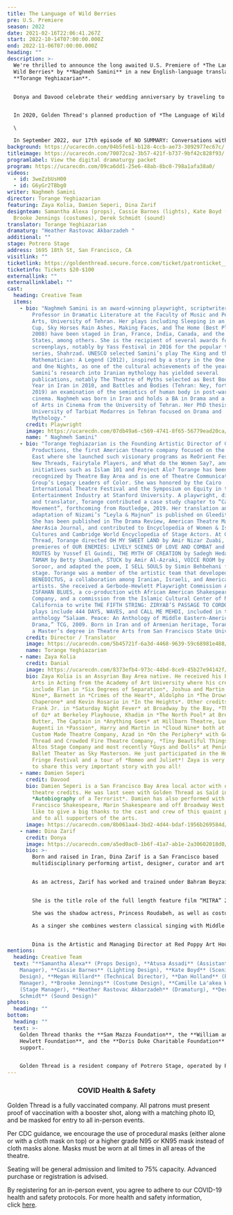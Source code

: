 ```yaml
---
title: The Language of Wild Berries
pre: U.S. Premiere
season: 2022
date: 2021-02-16T22:06:41.267Z
start: 2022-10-14T07:00:00.000Z
end: 2022-11-06T07:00:00.000Z
heading: ""
description: >-
  We're thrilled to announce the long awaited U.S. Premiere of *The Language of
  Wild Berries* by **Naghmeh Samini** in a new English-language translation by
  **Torange Yeghiazarian**. 


  Donya and Davood celebrate their wedding anniversary by traveling to the same sea side town where they spent their honeymoon. But on this trip, their 10th anniversary, a mysterious young man is following them. Who is he? What does he want? Trying to solve the mystery of the young man throws Donya and Davood into a time warp recalling their past nine anniversary trips. They remember what they have forgotten. But will that be enough to save their marriage? The past, present, and future collide in **Naghmeh Samini**’s touching play, offering a rare glimpse into the lives of contemporary Iranians.


  In 2020, Golden Thread's planned production of *The Language of Wild Berries* was postponed due to the coronavirus and we produced an audio recording of the play instead. Watch the very first episode of our digital series NO SUMMARY: Conversations with Artists Who Don't Fit in a Box, which featured **Naghmeh Samini** and **Torange Yeghiazarian** in conversation on October 7, 2020, to learn more.\

  \

  In September 2022, our 17th episode of NO SUMMARY: Conversations with Artists Who Don't Fit in a Box features the cast of our 2022 production: **Zaya Kolia**, **Damien Seperi**, **Dina Zarif**.
background: https://ucarecdn.com/04b5fe61-b128-4ccb-ae73-3092977ec67c/
titleimage: https://ucarecdn.com/70072ca2-3b57-421f-b737-9bf42c828f93/
programlabel: View the digital dramaturgy packet
program: https://ucarecdn.com/09ca6dd1-25e6-48ab-8bc0-798a1afa38a0/
videos:
  - id: 3weZzbUsH00
  - id: G6yGr2TBbg0
writer: Naghmeh Samini
director: Torange Yeghiazarian
featuring: Zaya Kolia, Damien Seperi, Dina Zarif
designteam: Samantha Alexa (props), Cassie Barnes (lights), Kate Boyd (scenic),
  Brooke Jennings (costumes), Derek Schmidt (sound)
translator: Torange Yeghiazarian
dramaturg: "Heather Rastovac Akbarzadeh "
additional: ""
stage: Potrero Stage
address: 1695 18th St, San Francisco, CA
visitlink: ""
ticketlink: https://goldenthread.secure.force.com/ticket/patronticket__publicticketapp#/
ticketinfo: Tickets $20-$100
externallink: ""
externallinklabel: ""
cast:
  heading: Creative Team
  items:
    - bio: "Naghmeh Samini is an award-winning playwright, scriptwriter and Assistant
        Professor in Dramatic Literature at the Faculty of Music and Performing
        Arts, University of Tehran. Her plays including Sleeping in an Empty
        Cup, Sky Horses Rain Ashes, Making Faces, and The Home (Best Playwright,
        2008) have been staged in Iran, France, India, Canada, and the United
        States, among others. She is the recipient of several awards for her
        screenplays, notably by Yass Festival in 2016 for the popular television
        series, Shahrzad. UNESCO selected Samini’s play The King and the
        Mathematician: A Legend (2012), inspired by a story in the One Thousand
        and One Nights, as one of the cultural achievements of the year.
        Samini’s research into Iranian mythology has yielded several
        publications, notably The Theatre of Myths selected as Best Book of the
        Year in Iran in 2010, and Battles and Bodies (Tehran: Ney, forthcoming
        2019) an examination of the semiotics of human body in post-war Japanese
        cinema. Naghmeh was born in Iran and holds a BA in Drama and a Masters
        of Arts in Cinema from the University of Tehran. Her PhD thesis at the
        University of Tarbiat Modarres in Tehran focused on Drama and
        Mythology."
      credit: Playwright
      image: https://ucarecdn.com/07db49a6-c569-4741-8f65-56779ead20ca/
      name: " Naghmeh Samini"
    - bio: "Torange Yeghiazarian is the Founding Artistic Director of Golden Thread
        Productions, the first American theatre company focused on the Middle
        East where she launched such visionary programs as ReOrient Festival,
        New Threads, Fairytale Players, and What do the Women Say?, and timely
        initiatives such as Islam 101 and Project Alo? Torange has been
        recognized by Theatre Bay Area and is one of Theatre Communication
        Group’s Legacy Leaders of Color. She was honored by the Cairo
        International Theatre Festival and the Symposium on Equity in the
        Entertainment Industry at Stanford University. A playwright, director,
        and translator, Torange contributed a case study chapter to “Casting a
        Movement”, forthcoming from Routledge, 2019. Her translation and stage
        adaptation of Nizami’s “Leyla & Majnun” is published on Gleeditions.com.
        She has been published in The Drama Review, American Theatre Magazine,
        AmerAsia Journal, and contributed to Encyclopedia of Women & Islamic
        Cultures and Cambridge World Encyclopedia of Stage Actors. At Golden
        Thread, Torange directed OH MY SWEET LAND by Amir Nizar Zuabi, and the
        premieres of OUR ENEMIES: LIVELY SCENES OF LOVE AND COMBAT and SCENIC
        ROUTES by Yussef El Guindi, THE MYTH OF CREATION by Sadegh Hedayat,
        TAMAM by Betty Shamieh, STUCK by Amir Al-Azraki, VOICE ROOM by Reza
        Soroor, and adapted the poem, I SELL SOULS by Simin Behbehani for the
        stage. Torange was a member of the artistic team that developed
        BENEDICTUS, a collaboration among Iranian, Israeli, and American
        artists. She received a Gerbode-Hewlett Playwright Commission Award for
        ISFAHAN BLUES, a co-production with African American Shakespeare
        Company, and a commission from the Islamic Cultural Center of Northern
        California to write THE FIFTH STRING: ZIRYAB’S PASSAGE TO CORDOBA. Other
        plays include 444 DAYS, WAVES, and CALL ME MEHDI, included in the
        anthology “Salaam. Peace: An Anthology of Middle Eastern-American
        Drama,” TCG, 2009. Born in Iran and of Armenian heritage, Torange holds
        a Master’s degree in Theatre Arts from San Francisco State University."
      credit: Director / Translator
      image: https://ucarecdn.com/5b45721f-6a3d-4468-9639-59c68981e488/-/crop/2968x3264/1079,0/-/preview/
      name: Torange Yeghiazarian
    - name: Zaya Kolia
      credit: Danial
      image: https://ucarecdn.com/8373efb4-973c-44bd-8ce9-45b27e94142f/
      bio: Zaya Kolia is an Assyrian Bay Area native. He received his Bachelor in Fine
        Arts in Acting from the Academy of Art University where his credits
        include Flan in *Six Degrees of Separation*, Joshua and Martin in *Cloud
        Nine*, Barnett in *Crimes of the Heart*, Aldolpho in *The Drowsy
        Chaperone* and Kevin Rosario in *In the Heights*. Other credits include
        Frank Jr. in *Saturday Night Fever* at Broadway by the Bay, *The Wizard
        of Oz* at Berkeley Playhouse, Khadim in *The North Pool* at Bread &
        Butter, The Captain in *Anything Goes* at Hillbarn Theatre, Ludovic and
        Augenti in *Passion*, Harry and Martin in *Cloud Nine* both at The
        Custom Made Theatre Company, Azad in *On the Periphery* with Golden
        Thread and Crowded Fire Theatre Company, *Tiny Beautiful Things* at Los
        Altos Stage Company and most recently *Guys and Dolls* at Peninsula
        Ballet Theater as Sky Masterson. He just participated in the Hollywood
        Fringe Festival and a tour of *Romeo and Juliet*! Zaya is very excited
        to share this very important story with you all!
    - name: Damien Seperi
      credit: Davood
      bio: Damien Seperi is a San Francisco Bay Area local actor with over a a dozen
        theatre credits. He was last seen with Golden Thread as Saïd in
        *Autobiography of a Terrorist*. Damien has also performed with San
        Francisco Shakespeare, Marin Shakespeare and off Broadway West. He would
        like to give a big thanks to the cast and crew of this quaint production
        and to all supporters of the arts.
      image: https://ucarecdn.com/8b061aa4-3bd2-4d44-bdaf-1956b269584d/
    - name: Dina Zarif
      credit: Donya
      image: https://ucarecdn.com/a5ed0ac0-1b6f-41a7-ab1e-2a30602018d0/
      bio: >-
        Born and raised in Iran, Dina Zarif is a San Francisco based
        multidisciplinary performing artist, designer, curator and art activist.


        As an actress, Zarif has worked and trained under Bahram Beyzai, the critically acclaimed Master at Stanford Iranian Studies Department and appeared in *Ardaviraf’s Report*, as the role of Dancer/Singer in *Tarabnameh* musical, and the Nurse in *Crossroads*. She is proud to play the title role Marjan in the current Beyzai production, *Dash Akol According to Marjan*. She performed as Leyla with Golden Thread Productions in the *Leyla & Majnun* staged reading, opening for the world premiere of the Mark Morris Dance Group and Silk Road Ensemble collaboration at Cal Performances.


        She is the title role of the full length feature film “MITRA” 2021, which was premiered in International Film Festival Rotterdam in February 2021.

        She was the shadow actress, Princess Roudabeh, as well as costume designer in the Cinematic shadow play *Feathers of Fire, a Persian Epic*. This received the 2019 UNIMA award for excellence in live performance and design which had more than 100 performances nationally and internationally.

        As a singer she combines western classical singing with Middle Eastern styles inspired from her Persian roots to develop her unique sound. Some of her vocal credits include Brava Theatre, Yerba Buena Gardens Festival, SF International Arts Festival, Palace of Fine Art and Asian Art Museum. 


        Dina is the Artistic and Managing Director at Red Poppy Art House which is an incubator for artists of multiple disciplines in San Francisco. Dina received her MA in Landscape Architecture from the University Of Tehran, College Of Fine Arts.
mentions:
  heading: Creative Team
  text: "**Samantha Alexa** (Props Design), **Atusa Assadi** (Assistant Stage
    Manager), **Cassie Barnes** (Lighting Design), **Kate Boyd** (Scenic
    Design), **Megan Hillard** (Technical Director), **Dan Holland** (Production
    Manager), **Brooke Jennings** (Costume Design), **Camille La'akea Wong**
    (Stage Manager), **Heather Rastovac Akbarzadeh** (Dramaturg), **Derek
    Schmidt** (Sound Design)"
photos:
  heading: ""
bottom:
  heading: ""
  text: >-
    Golden Thread thanks the **Sam Mazza Foundation**, the **William and Flora
    Hewlett Foundation**, and the **Doris Duke Charitable Foundation** for their
    support.


    Golden Thread is a resident company of Potrero Stage, operated by PlayGround. This production is made possible in part through the Potrero Stage Presenting Program.
---
```

### <center>COVID Health & Safety</center>

Golden Thread is a fully vaccinated company. All patrons must present proof of vaccination with a booster shot, along with a matching photo ID, and be masked for entry to all in-person events.

Per CDC guidance, we encourage the use of procedural masks (either alone or with a cloth mask on top) or a higher grade N95 or KN95 mask instead of cloth masks alone. Masks must be worn at all times in all areas of the theatre.

Seating will be general admission and limited to 75% capacity. Advanced purchase or registration is advised.

By registering for an in-person event, you agree to adhere to our COVID-19 health and safety protocols. For more health and safety information, click [here](https://goldenthread.org/posts/health-safety-protocols/).